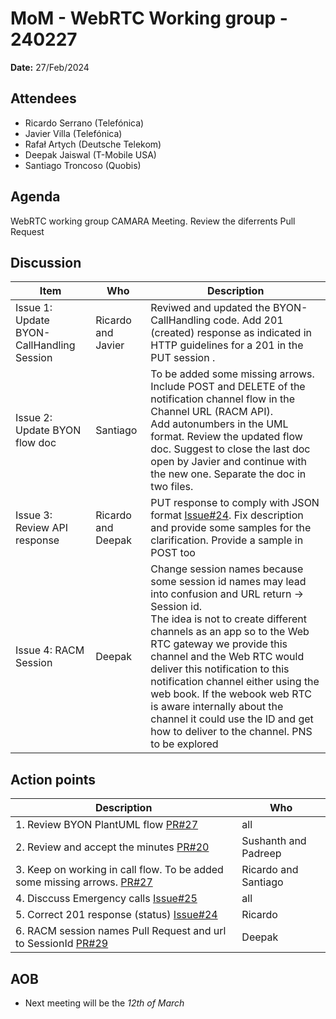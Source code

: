 # MoM - WebRTC Working group - 240227

**Date:** 27/Feb/2024

## Attendees

* Ricardo Serrano (Telefónica) 
* Javier Villa (Telefónica) 
* Rafał Artych (Deutsche Telekom) 
* Deepak Jaiswal (T-Mobile USA) 
* Santiago Troncoso (Quobis)



## Agenda

WebRTC working group CAMARA Meeting. Review the diferrents Pull Request

## Discussion

| Item | Who | Description |
| ---- | --- | ----------- |
|Issue 1: Update BYON-CallHandling Session | Ricardo and Javier | Reviwed and updated the BYON-CallHandling code. Add 201 (created) response as indicated in HTTP guidelines for a 201 in the PUT session .|
|Issue 2: Update BYON flow doc | Santiago  | To be added some missing arrows. Include POST and DELETE of the notification channel flow in the Channel URL (RACM API).<br> Add autonumbers in the UML format. Review the updated flow doc. Suggest to close the last doc open by Javier and continue with the new one. Separate the doc in two files.
|Issue 3: Review API response | Ricardo and Deepak | PUT response to comply with JSON format [Issue#24](https://github.com/camaraproject/WebRTC/issues/24). Fix description and provide some samples for the clarification. Provide a sample in POST too
|Issue 4: RACM Session |Deepak | Change session names because some session id names may lead into confusion and URL return -> Session id. <br>The idea is not to create different channels as an app so to the Web RTC gateway we provide this channel and the Web RTC would deliver this notification to this notification channel either using the web book. If the webook web RTC is aware internally about the channel it could use the ID and get how to deliver to the channel. PNS to be explored |


## Action points

| Description | Who | 
| ----------- | --- |
| 1. Review BYON PlantUML flow [PR#27](https://github.com/camaraproject/WebRTC/pull/27) | all|
| 2. Review and accept the minutes [PR#20](https://github.com/camaraproject/WebRTC/pull/20) | Sushanth and Padreep|
| 3. Keep on working in call flow. To be added some missing arrows. [PR#27](https://github.com/camaraproject/WebRTC/pull/27)| Ricardo and Santiago |
| 4. Disccuss Emergency calls [Issue#25](https://github.com/camaraproject/WebRTC/issues/25) | all |
| 5. Correct 201 response (status) [Issue#24](https://github.com/camaraproject/WebRTC/issues/24) | Ricardo |
| 6. RACM session names Pull Request and url to SessionId [PR#29](https://github.com/camaraproject/WebRTC/pull/27) | Deepak |

## AOB

  * Next meeting will be the *12th of March*

